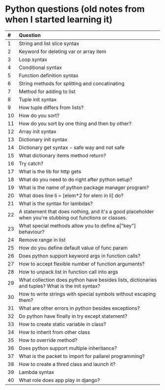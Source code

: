 # Python questions (old notes from when I started learning it)

| #   | Question                                                                                                  |
| :-- | :-------------------------------------------------------------------------------------------------------- |
| 1   | String and list slice syntax                                                                              |
| 2   | Keyword for deleting var or array item                                                                    |
| 3   | Loop syntax                                                                                               |
| 4   | Conditional syntax                                                                                        |
| 5   | Function definition syntax                                                                                |
| 6   | String methods for splitting and concatinating                                                            |
| 7   | Method for adding to list                                                                                 |
| 8   | Tuple init syntax                                                                                         |
| 9   | How tuple differs from lists?                                                                             |
| 10  | How do you sort?                                                                                          |
| 11  | How do you sort by one thing and then by other?                                                           |
| 12  | Array init syntax                                                                                         |
| 13  | Dictionary init syntax                                                                                    |
| 14  | Dictionary get syntax - safe way and not safe                                                             |
| 15  | What dictionary items method return?                                                                      |
| 16  | Try catch?                                                                                                |
| 17  | What is the lib for http gets                                                                             |
| 18  | What do you need to do right after python setup?                                                          |
| 19  | What is the name of python package manager program?                                                       |
| 20  | What does line li = [elem*2 for elem in li] do?                                                           |
| 21  | What is the syntax for lambdas?                                                                           |
| 22  | A statement that does nothing, and it's a good placeholder when you're stubbing out functions or classes. |
| 23  | What special methods allow you to define a\["key"\] behaviour?                                            |
| 24  | Remove range in list                                                                                      |
| 25  | How do you define default value of func param                                                             |
| 26  | Does python support keyword args in function calls?                                                       |
| 27  | How to accept flexible number of function arguments?                                                      |
| 28  | How to unpack list in function call into args                                                             |
| 29  | What collection does python have besides lists, dictionaries and tuples? What is the init syntax?         |
| 30  | How to write strings with special symbols without escaping them?                                          |
| 31  | What are other errors in python besides exceptions?                                                       |
| 32  | Do python have finally in try except statement?                                                           |
| 33  | How to create static variable in class?                                                                   |
| 34  | How to inherit from other class                                                                           |
| 35  | How to override method?                                                                                   |
| 36  | Does python support multiple inheritance?                                                                 |
| 37  | What is the packet to import for pallarel programming?                                                    |
| 38  | How to create a thred class and launch it?                                                                |
| 39  | Lambda syntax                                                                                             |
| 40  | What role does app play in django?                                                                        |
